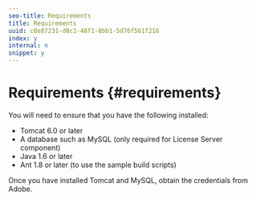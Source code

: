 ```yaml
---
seo-title: Requirements
title: Requirements
uuid: c8e87231-d8c1-48f1-8bb1-5d76f561f216
index: y
internal: n
snippet: y
---
```


# Requirements {#requirements}

You will need to ensure that you have the following installed:

* Tomcat 6.0 or later 
* A database such as MySQL (only required for License Server component) 
* Java 1.6 or later 
* Ant 1.8 or later (to use the sample build scripts)

Once you have installed Tomcat and MySQL, obtain the credentials from Adobe. 
